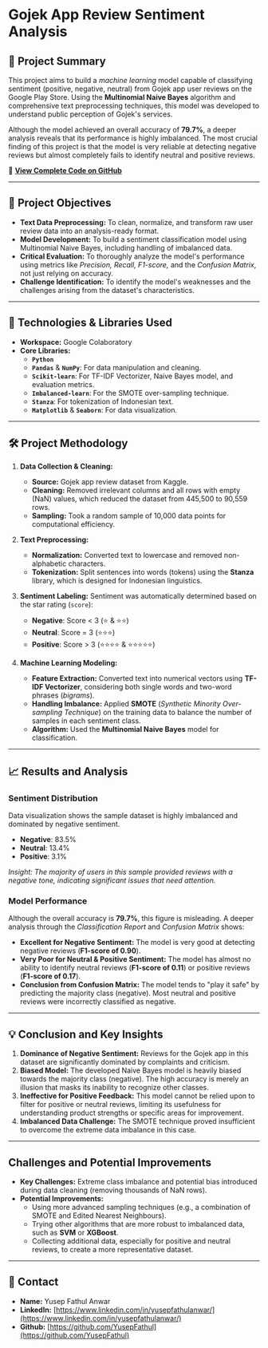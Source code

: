 # Gojek App Review Sentiment Analysis

## 📌 Project Summary
This project aims to build a *machine learning* model capable of classifying sentiment (positive, negative, neutral) from Gojek app user reviews on the Google Play Store. Using the **Multinomial Naive Bayes** algorithm and comprehensive text preprocessing techniques, this model was developed to understand public perception of Gojek's services.

Although the model achieved an overall accuracy of **79.7%**, a deeper analysis reveals that its performance is highly imbalanced. The most crucial finding of this project is that the model is very reliable at detecting negative reviews but almost completely fails to identify neutral and positive reviews.

🔗 **[View Complete Code on GitHub](https://github.com/YusepFathul/Analisis-Sentimen-Gojek)**

---

## 🎯 Project Objectives
- **Text Data Preprocessing:** To clean, normalize, and transform raw user review data into an analysis-ready format.
- **Model Development:** To build a sentiment classification model using Multinomial Naive Bayes, including handling of imbalanced data.
- **Critical Evaluation:** To thoroughly analyze the model's performance using metrics like *Precision, Recall, F1-score,* and the *Confusion Matrix*, not just relying on accuracy.
- **Challenge Identification:** To identify the model's weaknesses and the challenges arising from the dataset's characteristics.

---

## 🧰 Technologies & Libraries Used
- **Workspace:** Google Colaboratory
- **Core Libraries:**
  - **`Python`**
  - **`Pandas`** & **`NumPy`**: For data manipulation and cleaning.
  - **`Scikit-learn`**: For TF-IDF Vectorizer, Naive Bayes model, and evaluation metrics.
  - **`Imbalanced-learn`**: For the SMOTE over-sampling technique.
  - **`Stanza`**: For tokenization of Indonesian text.
  - **`Matplotlib`** & **`Seaborn`**: For data visualization.

---

## 🛠️ Project Methodology

1.  **Data Collection & Cleaning:**
    - **Source:** Gojek app review dataset from Kaggle.
    - **Cleaning:** Removed irrelevant columns and all rows with empty (NaN) values, which reduced the dataset from 445,500 to 90,559 rows.
    - **Sampling:** Took a random sample of 10,000 data points for computational efficiency.

2.  **Text Preprocessing:**
    - **Normalization:** Converted text to lowercase and removed non-alphabetic characters.
    - **Tokenization:** Split sentences into words (tokens) using the **Stanza** library, which is designed for Indonesian linguistics.

3.  **Sentiment Labeling:**
    Sentiment was automatically determined based on the star rating (`score`):
    - **Negative**: Score < 3 (⭐ & ⭐⭐)
    - **Neutral**: Score = 3 (⭐⭐⭐)
    - **Positive**: Score > 3 (⭐⭐⭐⭐ & ⭐⭐⭐⭐⭐)

4.  **Machine Learning Modeling:**
    - **Feature Extraction:** Converted text into numerical vectors using **TF-IDF Vectorizer**, considering both single words and two-word phrases (*bigrams*).
    - **Handling Imbalance:** Applied **SMOTE** (*Synthetic Minority Over-sampling Technique*) on the training data to balance the number of samples in each sentiment class.
    - **Algorithm:** Used the **Multinomial Naive Bayes** model for classification.

---

## 📈 Results and Analysis

### Sentiment Distribution
Data visualization shows the sample dataset is highly imbalanced and dominated by negative sentiment.
- **Negative**: 83.5%
- **Neutral**: 13.4%
- **Positive**: 3.1%

*Insight: The majority of users in this sample provided reviews with a negative tone, indicating significant issues that need attention.*

### Model Performance
Although the overall accuracy is **79.7%**, this figure is misleading. A deeper analysis through the *Classification Report* and *Confusion Matrix* shows:

- **Excellent for Negative Sentiment:** The model is very good at detecting negative reviews (**F1-score of 0.90**).
- **Very Poor for Neutral & Positive Sentiment:** The model has almost no ability to identify neutral reviews (**F1-score of 0.11**) or positive reviews (**F1-score of 0.17**).
- **Conclusion from Confusion Matrix:** The model tends to "play it safe" by predicting the majority class (negative). Most neutral and positive reviews were incorrectly classified as negative.

---

## 💡 Conclusion and Key Insights

1.  **Dominance of Negative Sentiment:** Reviews for the Gojek app in this dataset are significantly dominated by complaints and criticism.
2.  **Biased Model:** The developed Naive Bayes model is heavily biased towards the majority class (negative). The high accuracy is merely an illusion that masks its inability to recognize other classes.
3.  **Ineffective for Positive Feedback:** This model cannot be relied upon to filter for positive or neutral reviews, limiting its usefulness for understanding product strengths or specific areas for improvement.
4.  **Imbalanced Data Challenge:** The SMOTE technique proved insufficient to overcome the extreme data imbalance in this case.

---

## Challenges and Potential Improvements
- **Key Challenges:** Extreme class imbalance and potential bias introduced during data cleaning (removing thousands of NaN rows).
- **Potential Improvements:**
  - Using more advanced sampling techniques (e.g., a combination of SMOTE and Edited Nearest Neighbours).
  - Trying other algorithms that are more robust to imbalanced data, such as **SVM** or **XGBoost**.
  - Collecting additional data, especially for positive and neutral reviews, to create a more representative dataset.

---

## 👤 Contact
- **Name:** Yusep Fathul Anwar
- **LinkedIn:** [https://www.linkedin.com/in/yusepfathulanwar/](https://www.linkedin.com/in/yusepfathulanwar/)
- **Github:** [https://github.com/YusepFathul](https://github.com/YusepFathul)
